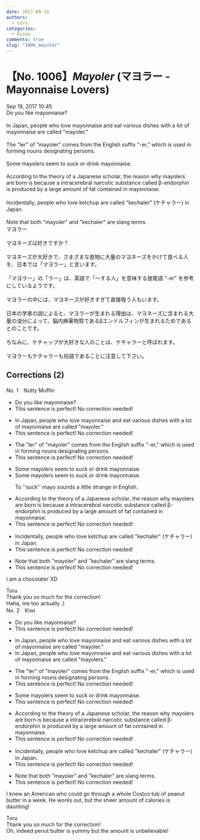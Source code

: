 ```yaml
---
date: 2017-09-19
authors:
  - toru
categories:
  - Essay
comments: true
slug: "1006_mayoler"
---
```


# 【No. 1006】<strong><em>Mayoler</em></strong> (マヨラー - Mayonnaise Lovers)
<div class="date">Sep 19, 2017 10:45</div>
<div id="post"><div id="body_show_ori">
Do you like mayonnaise?<br/><br/>In Japan, people who love mayonnaise and eat various dishes with a lot of mayonnaise are called "mayoler."<br/><br/>The "ler" of "mayoler" comes from the English suffix "-er," which is used in forming nouns designating persons.<br/><br/>Some mayolers seem to suck or drink mayonnaise.<br/><br/>According to the theory of a Japanese scholar, the reason why mayolers are born is because a intracerebral narcotic substance called β-endorphin is produced by a large amount of fat contained in mayonnaise.<br/><br/>Incidentally, people who love ketchup are called "kechaler" (ケチャラー) in Japan.<br/><br/>Note that both "mayoler" and "kechaler" are slang terms.
</div></div>

<!-- more -->

<div id="post_ja"><div id="body_show_mo">
マヨラー<br/><br/>マヨネーズは好きですか？<br/><br/>マヨネーズが大好きで、さまざまな食物に大量のマヨネーズをかけて食べる人を、日本では「マヨラー」と言います。<br/><br/>「マヨラー」の「ラー」は、英語で「～する人」を意味する接尾語 "-er" を参考にしているようです。<br/><br/>マヨラーの中には、マヨネーズが好きすぎて直接吸う人もいます。<br/><br/>日本の学者の説によると、マヨラーが生まれる理由は、マヨネーズに含まれる大量の油分によって、脳内麻薬物質であるβエンドルフィンが生まれるためであるとのことです。<br/><br/>ちなみに、ケチャップが大好きな人のことは、ケチャラーと呼ばれます。<br/><br/>マヨラーもケチャラーも俗語であることに注意して下さい。
</div></div>

## Corrections (2)
<div id="block"><div class="first_name"> No. 1　<span class="just_name">Nutty Muffin</span></div><div id="block2">
<ul class="correction_field">
<li class="incorrect">Do you like mayonnaise?</li>
<li class="corrected perfect">This sentence is perfect! No correction needed!</li>
</ul>
<ul class="correction_field">
<li class="incorrect">In Japan, people who love mayonnaise and eat various dishes with a lot of mayonnaise are called "mayoler."</li>
<li class="corrected perfect">This sentence is perfect! No correction needed!</li>
</ul>
<ul class="correction_field">
<li class="incorrect">The "ler" of "mayoler" comes from the English suffix "-er," which is used in forming nouns designating persons.</li>
<li class="corrected perfect">This sentence is perfect! No correction needed!</li>
</ul>
<ul class="correction_field">
<li class="incorrect">Some mayolers seem to suck or drink mayonnaise.</li>
<li class="corrected correct">
Some mayolers seem <span class="f_gray"><span class="sline">to suck</span></span> or drink mayonnaise.
<p class="correction_comment">To ''suck'' mayo sounds a little strange in English.</p>
</li>
</ul>
<ul class="correction_field">
<li class="incorrect">According to the theory of a Japanese scholar, the reason why mayolers are born is because a intracerebral narcotic substance called β-endorphin is produced by a large amount of fat contained in mayonnaise.</li>
<li class="corrected perfect">This sentence is perfect! No correction needed!</li>
</ul>
<ul class="correction_field">
<li class="incorrect">Incidentally, people who love ketchup are called "kechaler" (ケチャラー) in Japan.</li>
<li class="corrected perfect">This sentence is perfect! No correction needed!</li>
</ul>
<ul class="correction_field">
<li class="incorrect">Note that both "mayoler" and "kechaler" are slang terms.</li>
<li class="corrected perfect">This sentence is perfect! No correction needed!</li>
</ul>
<p class="comment_small">
 I am a chocolater XD
</p>

</div><div class="name"><span class="just_name">Toru</span><br>
Thank you so much for the correction!<br/>Haha, me too actually :)
</div>
</div>
<div id="block"><div class="first_name"> No. 2　<span class="just_name">Kiwi</span></div><div id="block2">
<ul class="correction_field">
<li class="incorrect">Do you like mayonnaise?</li>
<li class="corrected perfect">This sentence is perfect! No correction needed!</li>
</ul>
<ul class="correction_field">
<li class="incorrect">In Japan, people who love mayonnaise and eat various dishes with a lot of mayonnaise are called "mayoler."</li>
<li class="corrected correct">
In Japan, people who love mayonnaise and eat various dishes with a lot of mayonnaise are called "mayoler<span class="f_blue">s</span>."
</li>
</ul>
<ul class="correction_field">
<li class="incorrect">The "ler" of "mayoler" comes from the English suffix "-er," which is used in forming nouns designating persons.</li>
<li class="corrected perfect">This sentence is perfect! No correction needed!</li>
</ul>
<ul class="correction_field">
<li class="incorrect">Some mayolers seem to suck or drink mayonnaise.</li>
<li class="corrected perfect">This sentence is perfect! No correction needed!</li>
</ul>
<ul class="correction_field">
<li class="incorrect">According to the theory of a Japanese scholar, the reason why mayolers are born is because a intracerebral narcotic substance called β-endorphin is produced by a large amount of fat contained in mayonnaise.</li>
<li class="corrected perfect">This sentence is perfect! No correction needed!</li>
</ul>
<ul class="correction_field">
<li class="incorrect">Incidentally, people who love ketchup are called "kechaler" (ケチャラー) in Japan.</li>
<li class="corrected perfect">This sentence is perfect! No correction needed!</li>
</ul>
<ul class="correction_field">
<li class="incorrect">Note that both "mayoler" and "kechaler" are slang terms.</li>
<li class="corrected perfect">This sentence is perfect! No correction needed!</li>
</ul>
<p class="comment_small">
 I knew an American who could go through a whole Costco tub of peanut butter in a week. He works out, but the sheer amount of calories is daunting!
</p>

</div><div class="name"><span class="just_name">Toru</span><br>
Thank you so much for the correction!<br/>Oh, indeed penut butter is yummy but the amount is unbelievable!
</div>
</div>
